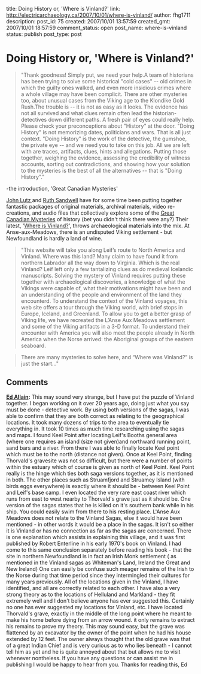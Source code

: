 title: Doing History or, 'Where is Vinland?'
link: http://electricarchaeology.ca/2007/10/01/where-is-vinland/
author: fhg1711
description: 
post_id: 75
created: 2007/10/01 13:57:59
created_gmt: 2007/10/01 18:57:59
comment_status: open
post_name: where-is-vinland
status: publish
post_type: post

# Doing History or, 'Where is Vinland?'

> "Thank goodness! Simply put, we need your help.A team of historians has been trying to solve some historical "cold cases" -- old crimes in which the guilty ones walked, and even more insidious crimes where a whole village may have been complicit. There are other mysteries too, about unusual cases from the Viking age to the Klondike Gold Rush.The trouble is -- it is not as easy as it looks. The evidence has not all survived and what clues remain often lead the historian-detectives down different paths. A fresh pair of eyes could really help. Please check your preconceptions about "History" at the door. "Doing History" is not memorizing dates, politicians and wars. That is all just context. "Doing History" is the work of the detective, the gumshoe, the private eye -- and we need you to take on this job. All we are left with are traces, artifacts, clues, hints and allegations. Putting those together, weighing the evidence, assessing the credibility of witness accounts, sorting out contradictions, and showing how your solution to the mysteries is the best of all the alternatives -- that is "Doing History"."

-the introduction, 'Great Canadian Mysteries'

[John Lutz ](http://web.uvic.ca/~jlutz/)and [Ruth Sandwell](http://www.oise.utoronto.ca/depts/tps/sandwell.html) have for some time been putting together fantastic packages of original materials, archival materials, video re-creations, and audio files that collectively explore some of the [Great Canadian Mysteries](http://www.canadianmysteries.ca/indexen.html) of history (bet you didn't think there were any?) Their latest, '[Where is Vinland?](http://www.canadianmysteries.ca/sites/vinland/indexen.html)', throws archaeological materials into the mix. At Anse-aux-Meadows, there is an undisputed Viking settlement - but Newfoundland is hardly a land of wine. 

> "This website will take you along Leif’s route to North America and Vinland. Where was this land? Many claim to have found it from northern Labrador all the way down to Virginia. Which is the real Vinland? Leif left only a few tantalizing clues as do medieval Icelandic manuscripts. Solving the mystery of Vinland requires putting these together with archaeological discoveries, a knowledge of what the Vikings were capable of, what their motivations might have been and an understanding of the people and environment of the land they encounterd. To understand the context of the Vinland voyages, this web site offers a tour through the Viking world, with brief stops in Europe, Iceland, and Greenland. To allow you to get a better grasp of Viking life, we have recreated the L’Anse Aux Meadows settlement and some of the Viking artifacts in a 3-D format. To understand their encounter with America you will also meet the people already in North America when the Norse arrived: the Aboriginal groups of the eastern seaboard.

> There are many mysteries to solve here, and “Where was Vinland?” is just the start..."

## Comments

**[Ed Allain](#2083 "2009-06-05 00:29:49"):** This may sound very strange, but I have put the puzzle of Vinland together. I began working on it over 20 years ago, doing just what you say must be done - detective work. By using both versions of the sagas, I was able to confirm that they are both correct as relating to the geographical locations. It took many dozens of trips to the area to eventually tie everything in. It took 10 times as much time researching using the sagas and maps. I found Keel Point after locating Leif's Booths general area (where one requires an island (size not given)and northward running point, sand bars and a river. From there I was able to finally locate Keel point which must be to the north (distance not given). Once at Keel Point, finding Thorvald's gravesite was not so difficult, but there were a number of points within the estuary which of course is given as north of Keel Point. Keel Point really is the hinge which ties both saga versions together, as it is mentioned in both. The other places such as Struamfjord and Struamey Island (with birds eggs everywhere) is exactly where it should be - between Keel Point and Leif's base camp. I even located the very rare east coast river which runs from east to west nearby to Thorvald's grave just as it should be. One version of the sagas states that he is killed on it's southern bank while in his ship. You could easily swim from there to his resting place. L'Anse Aux Meadows does not relate to the Vinland Sagas, else it would have been mentioned - in other words it would be a place in the sagas. It isn't so either it is Vinland or has no connection as far as the sagas are concerned. There is one explanation which assists in explaining this village, and it was first published by Robert Enterline in his early 1970's book on Vinland. I had come to this same conclusion separately before reading his book - that the site in northern Newfoundland is in fact an Irish Monk settlement ( as mentioned in the Vinland sagas as Whiteman's Land, Ireland the Great and New Ireland) One can easily be confuse such meager remains of the Irish to the Norse during that time period since they intermingled their cultures for many years previously. All of the locations given in the Vinland, I have identified, and all are correctly related to each other. I have also a very strong theory as to the locations of Helluland and Markland - they fit extremely well and I don't believe anyone has ever suggested this. Certainly no one has ever suggested my locations for Vinland, etc. I have located Thorvald's grave, exactly in the middle of the long point where he meant to make his home before dying from an arrow wound. it only remains to extract his remains to prove my theory. This may sound easy, but the grave was flattened by an excavator by the owner of the point when he had his house extended by 12 feet. The owner always thought that the old grave was that of a great Indian Chief and is very curious as to who lies beneath - I cannot tell him as yet and he is quite annoyed about that but allows me to visit whenever nontheless. If you have any questions or can assist me in publishing I would be happy to hear from you. Thanks for reading this, Ed

